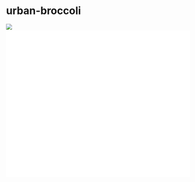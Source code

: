 # urban-broccoli

<img src="https://render.githubusercontent.com/render/math?math=\color{white}x_{1,2} = \frac{-b \pm \sqrt{b^2-4ac}}{2b}">

<img src="sample.svg" width="800" height="400" alt="Click to see the source">
